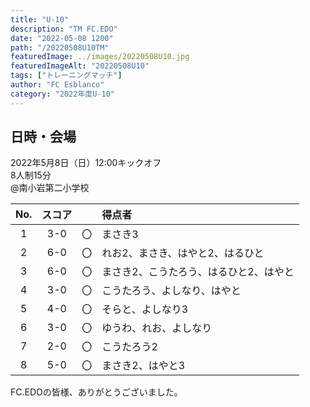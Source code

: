 ```yaml
---
title: "U-10"
description: "TM FC.EDO"
date: "2022-05-08 1200"
path: "/20220508U10TM"
featuredImage: ../images/20220508U10.jpg
featuredImageAlt: "20220508U10"
tags: ["トレーニングマッチ"]
author: "FC Esblanco"
category: "2022年度U-10"
---
```


## 日時・会場

2022年5月8日（日）12:00キックオフ<br>
8人制15分<br>
@南小岩第二小学校

| No.| スコア |   | 得点者  |
|:--:|:------:|:-:|:--------|
| 1  | 3-0 | 〇 |まさき3|
| 2  | 6-0 | 〇 |れお2、まさき、はやと2、はるひと|
| 3  | 6-0 | 〇 |まさき2、こうたろう、はるひと2、はやと|
| 4  | 3-0 | 〇 |こうたろう、よしなり、はやと|
| 5  | 4-0 | 〇 |そらと、よしなり3|
| 6  | 3-0 | 〇 |ゆうわ、れお、よしなり|
| 7  | 2-0 | 〇 |こうたろう2|
| 8  | 5-0 | 〇 |まさき2、はやと3|


FC.EDOの皆様、ありがとうございました。